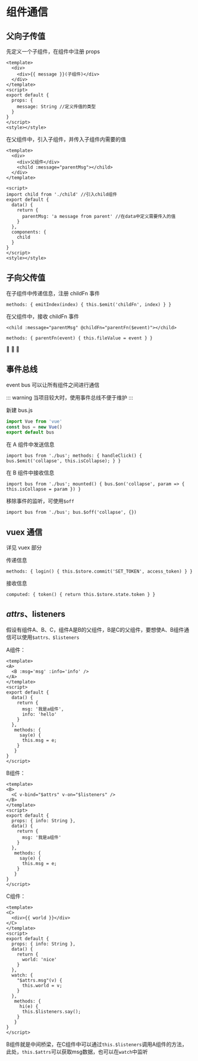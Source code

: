 # 组件通信

## 父向子传值

先定义一个子组件，在组件中注册 props

```vue
<template>
  <div>
    <div>{{ message }}(子组件)</div>
  </div>
</template>
<script>
export default {
  props: {
    message: String //定义传值的类型
  }
}
</script>
<style></style>
```

在父组件中，引入子组件，并传入子组件内需要的值

```vue
<template>
  <div>
    <div>父组件</div>
    <child :message="parentMsg"></child>
  </div>
</template>

<script>
import child from './child' //引入child组件
export default {
  data() {
    return {
      parentMsg: 'a message from parent' //在data中定义需要传入的值
    }
  },
  components: {
    child
  }
}
</script>
<style></style>
```

## 子向父传值

在子组件中传递信息，注册 childFn 事件

```vue
methods: { emitIndex(index) { this.$emit('childFn', index) } }
```

在父组件中，接收 childFn 事件

```vue
<child :message="parentMsg" @childFn="parentFn($event)"></child>

methods: { parentFn(event) { this.fileValue = event } }
```

:tada: :100: :rocket:

## 事件总线

event bus 可以让所有组件之间进行通信

::: warning
当项目较大时，使用事件总线不便于维护
:::

新建 bus.js

```js
import Vue from 'vue'
const bus = new Vue()
export default bus
```

在 A 组件中发送信息

```vue
import bus from './bus'; methods: { handleClick() { bus.$emit('collapse', this.isCollapse); } }
```

在 B 组件中接收信息

```vue
import bus from './bus'; mounted() { bus.$on('collapse', param => { this.isCollapse = param }) }
```

移除事件的监听，可使用`$off`

```vue
import bus from './bus'; bus.$off('collapse', {})
```

## vuex 通信

详见 vuex 部分

传递信息

```vue
methods: { login() { this.$store.commit('SET_TOKEN', access_token) } }
```

接收信息

```vue
computed: { token() { return this.$store.state.token } }
```

## $attrs、$listeners

假设有组件A、B、C，组件A是B的父组件，B是C的父组件，要想使A、B组件通信可以使用`$attrs、$listeners`

A组件：

```vue
<template>
<A>
  <B :msg='msg' :info='info' />
</A>
</template>
<script>
export default {
  data() {
    return {
      msg: '我是a组件',
      info: 'hello'
    }
  },
   methods: {
     say(e) {
      this.msg = e;
    }
   }
}  
</script>
```

B组件：

```vue
<template>
<B>
  <C v-bind="$attrs" v-on="$listeners" />
</B>
</template>
<script>
export default {
  props: { info: String },
  data() {
    return {
      msg: '我是a组件'
    }
  },
   methods: {
     say(e) {
      this.msg = e;
    }
   }
}  
</script>
```

C组件：

```vue
<template>
<C>
  <div>{{ world }}</div>
</C>
</template>
<script>
export default {
  props: { info: String },
  data() {
    return {
      world: 'nice'
    }
  },
  watch: {
    "$attrs.msg"(v) {
      this.world = v;
    }
  },
   methods: {
     hi(e) {
      this.$listeners.say();
    }
   }
}  
</script>
```

B组件就是中间桥梁，在C组件中可以通过`this.$listeners`调用A组件的方法，
此处，`this.$attrs`可以获取msg数据，也可以在`watch`中监听
